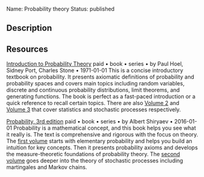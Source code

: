 Name: Probability theory
Status: published

## Description

## Resources

[Introduction to Probability Theory](https://www.amazon.com/-/en/Paul-Gerhard-Hoel/dp/039504636X)
paid • book • series • by Paul Hoel, Sidney Port, Charles Stone • 1971-01-01
This is a concise introductory textbook on probability. It presents axiomatic definitions of probability and probability spaces and covers main topics including random variables, discrete and continuous probability distributions, limit theorems, and generating functions. The book is perfect as a fast-paced introduction or a quick reference to recall certain topics. There are also [Volume 2](https://www.amazon.com/Introduction-Statistical-Theory-Houghton-Mifflin-Statistics/dp/0395046378) and [Volume 3](https://www.amazon.com/Introduction-stochastic-processes-Houghton-statistics/dp/0395120764) that cover statistics and stochastic processes respectively.

[Probability, 3rd edition](https://link.springer.com/book/10.1007/978-0-387-72206-1)
paid • book • series • by Albert Shiryaev • 2016-01-01
Probability is a mathematical concept, and this book helps you see what it really is. The text is comprehensive and rigorous with the focus on theory. The [first volume](https://link.springer.com/book/10.1007/978-0-387-72206-1) starts with elementary probability and helps you build an intuition for key concepts. Then it presents probability axioms and develops the measure-theoretic foundations of probability theory. The [second volume](https://link.springer.com/book/10.1007/978-0-387-72208-5) goes deeper into the theory of stochastic processes including martingales and Markov chains. 

